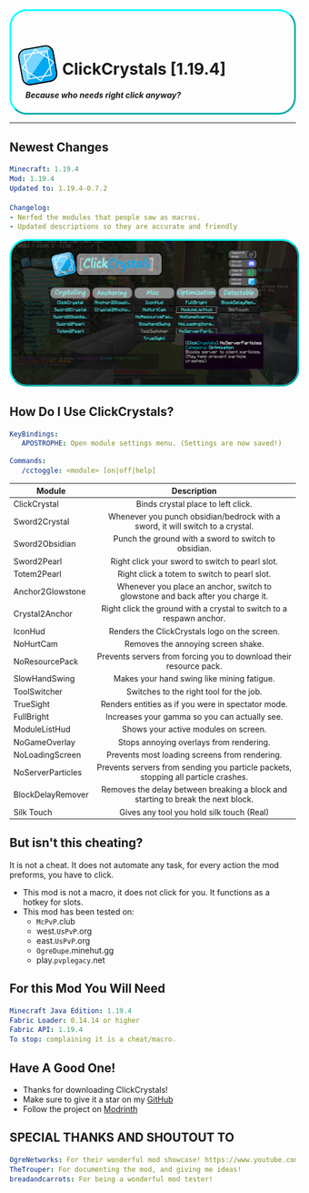 
<div class="main-banner" style="border: 3px aqua solid; border-radius: 30px; border-style: outset; padding-left: 10px;">
  <h1>
    <img src="./src/main/resources/assets/clickcrystals/icon.png" style="width: 15%; transform: translateY(20px) rotateZ(-10deg);"/>
    ClickCrystals [1.19.4]
  </h1>
  <h5 style="margin-left: 15px">
    Because who needs right click anyway?
  </h5>
</div>


---------------------------------------------------------------

## Newest Changes
```yml
Minecraft: 1.19.4
Mod: 1.19.4
Updated to: 1.19.4-0.7.2

Changelog:
- Nerfed the modules that people saw as macros.
- Updated descriptions so they are accurate and friendly
```

<div class="demo-menu">
  <img src="./assets/image/demo-menu.png" style="border: 3px aqua solid; border-radius: 30px; border-style: outset;"/>
</div>

## How Do I Use ClickCrystals?
```yml
KeyBindings:
   APOSTROPHE: Open module settings menu. (Settings are now saved!)
```
```yml
Commands:
   /cctoggle: <module> [on|off|help]
```
| **Module**        |                                  **Description**                                   |
|-------------------|:----------------------------------------------------------------------------------:|
| ClickCrystal      |                         Binds crystal place to left click.                         |
| Sword2Crystal     |   Whenever you punch obsidian/bedrock with a sword, it will switch to a crystal.   |
| Sword2Obsidian    |                Punch the ground with a sword to switch to obsidian.                |
| Sword2Pearl       |                  Right click your sword to switch to pearl slot.                   |
| Totem2Pearl       |                    Right click a totem to switch to pearl slot.                    |
| Anchor2Glowstone  |  Whenever you place an anchor, switch to glowstone and back after you charge it.   |
| Crystal2Anchor    |        Right click the ground with a crystal to switch to a respawn anchor.        |
| IconHud           |                   Renders the ClickCrystals logo on the screen.                    |
| NoHurtCam         |                         Removes the annoying screen shake.                         |
| NoResourcePack    |         Prevents servers from forcing you to download their resource pack.         |
| SlowHandSwing     |                     Makes your hand swing like mining fatigue.                     |
| ToolSwitcher      |                      Switches to the right tool for the job.                       |
| TrueSight         |                 Renders entities as if you were in spectator mode.                 |
| FullBright        |                   Increases your gamma so you can actually see.                    |
| ModuleListHud     |                        Shows your active modules on screen.                        |
| NoGameOverlay     |                      Stops annoying overlays from rendering.                       |
| NoLoadingScreen   |                   Prevents most loading screens from rendering.                    |
| NoServerParticles | Prevents servers from sending you particle packets, stopping all particle crashes. |
| BlockDelayRemover |  Removes the delay between breaking a block and starting to break the next block.  |
| Silk Touch        |                     Gives any tool you hold silk touch (Real)                      |


## But isn't this cheating?
It is not a cheat. It does not automate any task, for every action the mod preforms, you have to click.
- This mod is not a macro, it does not click for you. It functions as a hotkey for slots.
- This mod has been tested on:
  - `McPvP`.club
  - west.`UsPvP`.org
  - east.`UsPvP`.org
  - `OgreDupe`.minehut.gg
  - play.`pvplegacy`.net

## For this Mod You Will Need
```yml
Minecraft Java Edition: 1.19.4
Fabric Loader: 0.14.14 or higher
Fabric API: 1.19.4
To stop: complaining it is a cheat/macro.
```

## Have A Good One!
- Thanks for downloading ClickCrystals!
- Make sure to give it a star on my [GitHub](https://github.com/itzispyder/clickcrystals)
- Follow the project on [Modrinth](https://modrinth.com/mod/clickcrystals)

## SPECIAL THANKS AND SHOUTOUT TO
```yml
OgreNetworks: For their wonderful mod showcase! https://www.youtube.com/watch?v=M95TDqW2p2k
TheTrouper: For documenting the mod, and giving me ideas!
breadandcarrots: For being a wonderful mod tester!
```
